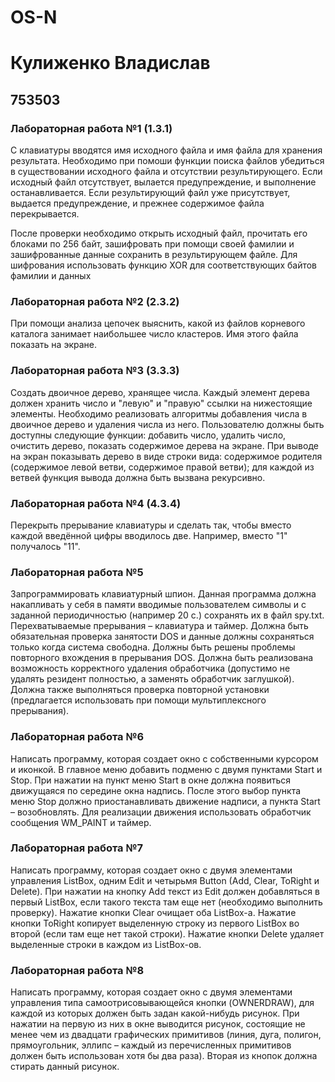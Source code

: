 # OS-N
# Кулиженко Владислав
## 753503
### Лабораторная работа №1 (1.3.1)
С клавиатуры вводятся имя исходного файла и имя файла для
хранения результата. Необходимо при помоши функции поиска файлов
убедиться в существовании исходного файла и отсутствии результирующего.
Если исходный файл отсутствует, вылается предупреждение, и выполнение
останавливается. Если результирующий файл уже присутствует, выдается
предупреждение, и прежнее содержимое файла перекрывается.

После проверки необходимо открыть исходный файл, прочитать его
блоками по 256 байт, зашифровать при помощи своей фамилии и зашифрованные 
данные сохранить в результирующем файле. Для шифрования использовать функцию 
ХОR для соответствующих байтов фамилии и данных

### Лабораторная работа №2 (2.3.2)
При помощи анализа цепочек выяснить, какой из файлов корневого каталога 
занимает наибольшее число кластеров. Имя этого файла показать на экране.

### Лабораторная работа №3 (3.3.3)
Создать двоичное дерево, хранящее числа. Каждый элемент дерева должен хранить число и "левую" и "правую" ссылки на нижестоящие элементы. Необходимо реализовать алгоритмы добавления числа в двоичное дерево и удаления числа из него. Пользователю должны быть доступны следующие функции: добавить число, удалить число, очистить дерево, показать содержимое дерева на экране. При выводе на экран показывать дерево в виде строки вида: содержимое родителя (содержимое левой ветви, содержимое правой ветви); для каждой из ветвей функция вывода должна быть вызвана рекурсивно.

### Лабораторная работа №4 (4.3.4)
Перекрыть прерывание клавиатуры и сделать так, чтобы вместо каждой введённой цифры вводилось две.
Например, вместо "1" получалось "11".

### Лабораторная работа №5
Запрограммировать клавиатурный шпион. Данная программа должна накапливать у себя в памяти вводимые пользователем символы и с заданной периодичностью (например 20 с.) сохранять их в файл spy.txt. Перехватываемые прерывания – клавиатура и таймер. Должна быть обязательная проверка занятости DOS и данные должны сохраняться только когда система свободна. Должны быть решены проблемы повторного вхождения в прерывания DOS. Должна быть реализована возможность корректного удаления обработчика (допустимо не удалять резидент полностью, а заменять обработчик заглушкой). Должна также выполняться проверка повторной установки (предлагается использовать при помощи мультиплексного прерывания).

### Лабораторная работа №6
Написать программу, которая создает окно с собственными курсором и иконкой. В главное меню добавить подменю с двумя пунктами Start и Stop. При нажатии на пункт меню Start в окне должна появиться движущаяся по середине окна надпись. После этого выбор пункта меню Stop должно приостанавливать движение надписи, а пункта Start – возобновлять. Для реализации движения использовать обработчик сообщения WM_PAINT и таймер.

### Лабораторная работа №7
Написать программу, которая создает окно с двумя элементами управления ListBox, одним Edit и четырьмя Button (Add, Clear, ToRight и Delete). При нажатии на кнопку Add текст из Edit должен добавляться в первый ListBox, если такого текста там еще нет (необходимо выполнить проверку). Нажатие кнопки Clear очищает оба ListBox-а. Нажатие кнопки ToRight копирует выделенную строку из первого ListBox во второй (если там еще нет такой строки). Нажатие кнопки Delete удаляет выделенные строки в каждом из ListBox-ов.

### Лабораторная работа №8
Написать программу, которая создает окно с двумя элементами управления типа самоотрисовывающейся кнопки (OWNERDRAW), для каждой из которых должен быть задан какой-нибудь рисунок. При нажатии на первую из них в окне выводится рисунок, состоящие не менее чем из двадцати графических примитивов (линия, дуга, полигон, прямоугольник, эллипс – каждый из перечисленных примитивов должен быть использован хотя бы два раза). Вторая из кнопок должна стирать данный рисунок.


